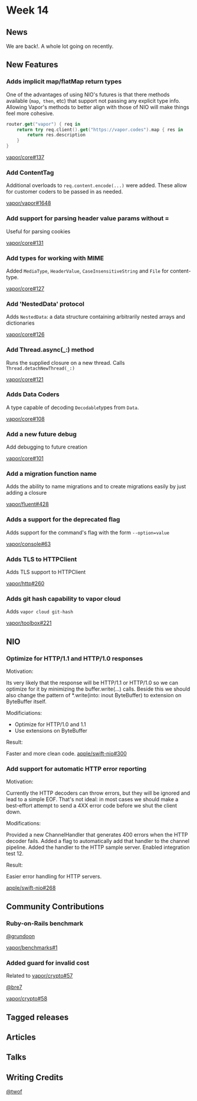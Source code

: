 # Week 14

## News
We are back!. A whole lot going on recently. 

## New Features

### Adds implicit map/flatMap return types
One of the advantages of using NIO's futures is that there methods available (```map```,``` then```, etc) that support not passing any explicit type info. Allowing Vapor's methods to better align with those of NIO will make things feel more cohesive. 

```swift
router.get("vapor") { req in
    return try req.client().get("https://vapor.codes").map { res in
        return res.description
    }
}
```

[vapor/core#137](https://github.com/vapor/core/pull/137)

### Add ContentTag
Additional overloads to ```req.content.encode(...)``` were added. These allow for customer coders to be passed in as needed.

[vapor/vapor#1648](https://github.com/vapor/vapor/issues/1648)

### Add support for parsing header value params without =

Useful for parsing cookies

[vapor/core#131](https://github.com/vapor/core/pull/131)

### Add types for working with MIME
Added ```MediaType```, ```HeaderValue```, ```CaseInsensitiveString``` and ```File``` for content-type. 

[vapor/core#127](https://github.com/vapor/core/pull/127)

### Add 'NestedData' protocol
Adds ```NestedData```: a data structure containing arbitrarily nested arrays and dictionaries

[vapor/core#126](https://github.com/vapor/core/pull/126)

### Add Thread.async(_:) method 
Runs the supplied closure on a new thread. Calls ```Thread.detachNewThread(_:)```

[vapor/core#121](https://github.com/vapor/core/pull/121)

### Adds Data Coders
A type capable of decoding ```Decodable```types from ```Data```. 

[vapor/core#108](https://github.com/vapor/core/pull/108)

### Add a new future debug
Add debugging to future creation

[vapor/core#101](https://github.com/vapor/core/pull/101)

### Add a migration function name
Adds the ability to name migrations and to create migrations easily by just adding a closure

[vapor/fluent#428](https://github.com/vapor/fluent/pull/428)

### Adds a support for the deprecated flag
Adds support for the command's flag with the form ```--option=value```

[vapor/console#63](https://github.com/vapor/console/pull/63)

### Adds TLS to HTTPClient
Adds TLS support to HTTPClient

[vapor/http#260](https://github.com/vapor/http/pull/260)

### Adds git hash capability to vapor cloud
Adds ```vapor cloud git-hash```

[vapor/toolbox#221](https://github.com/vapor/toolbox/pull/221)


## NIO
### Optimize for HTTP/1.1 and HTTP/1.0 responses
Motivation:

Its very likely that the response will be HTTP/1.1 or HTTP/1.0 so we can optimize for it by minimizing the buffer.write(...) calls.
Beside this we should also change the pattern of *.write(into: inout ByteBuffer) to extension on ByteBuffer itself.

Modificiations:

- Optimize for HTTP/1.0 and 1.1
- Use extensions on ByteBuffer

Result:

Faster and more clean code.
[apple/swift-nio#300](https://github.com/apple/swift-nio/pull/300)

### Add support for automatic HTTP error reporting
Motivation:

Currently the HTTP decoders can throw errors, but they will be ignored
and lead to a simple EOF. That's not ideal: in most cases we should make
a best-effort attempt to send a 4XX error code before we shut the client
down.

Modifications:

Provided a new ChannelHandler that generates 400 errors when the HTTP
decoder fails.
Added a flag to automatically add that handler to the channel pipeline.
Added the handler to the HTTP sample server.
Enabled integration test 12.

Result:

Easier error handling for HTTP servers.

[apple/swift-nio#268](https://github.com/apple/swift-nio/pull/268)

## Community Contributions
### Ruby-on-Rails benchmark

[@grundoon](https://github.com/grundoon)

[vapor/benchmarks#1](https://github.com/vapor/benchmarks/pull/1)

### Added guard for invalid cost
Related to [vapor/crypto#57](https://github.com/vapor/crypto/pull/57)

[@bre7](https://github.com/bre7)

[vapor/crypto#58](https://github.com/vapor/crypto/pull/58)


## Tagged releases 

## Articles

## Talks

## Writing Credits
[@twof](https://github.com/twof)
